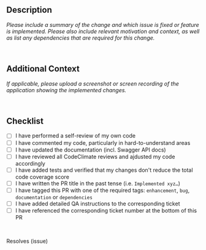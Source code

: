 ## Description
_Please include a summary of the change and which issue is fixed or feature is implemented. Please also include relevant
motivation and context, as well as list any dependencies that are required for this change._

<br>

## Additional Context
_If applicable, please upload a screenshot or screen recording of the application showing the implemented changes._

<br>

## Checklist
- [ ] I have performed a self-review of my own code
- [ ] I have commented my code, particularly in hard-to-understand areas
- [ ] I have updated the documentation (incl. Swagger API docs)
- [ ] I have reviewed all CodeClimate reviews and ajdusted my code accordingly
- [ ] I have added tests and verified that my changes don't reduce the total code coverage score
- [ ] I have written the PR title in the past tense (i.e. `Implemented xyz…`) 
- [ ] I have tagged this PR with one of the required tags: `enhancement`, `bug`, `documentation` or `dependencies`
- [ ] I have added detailed QA instructions to the corresponding ticket
- [ ] I have referenced the corresponding ticket number at the bottom of this PR

<br>

Resolves (issue)

